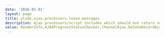 ```yaml
---
date: '2016-01-01'
layout: page
title: glide.ajax.processors.leave.messages
description: Ajax processors/script includes which should not return session notifications in GlideAjax calls. Comma-separated list. 
value: RenderInfo,AJAXProgressStatusChecker,ChannelAjax,DeleteRecordAjax,DeleteUpdateSetEntryAjax,UpdateSetPreview,UpdateSetCommitAjax,AJAXPushBackOutWorker,AJAXFormLoad 
---
```


